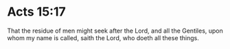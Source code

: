 # Acts 15:17

That the residue of men might seek after the Lord, and all the Gentiles, upon whom my name is called, saith the Lord, who doeth all these things.